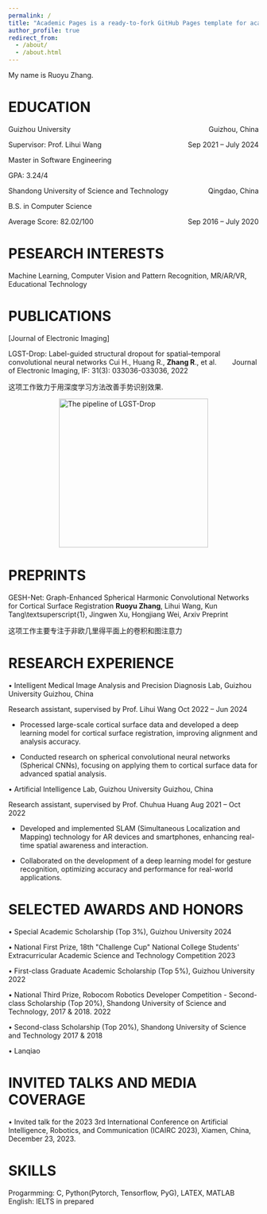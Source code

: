 ```yaml
---
permalink: /
title: "Academic Pages is a ready-to-fork GitHub Pages template for academic personal websites"
author_profile: true
redirect_from: 
  - /about/
  - /about.html
---
```


My name is Ruoyu Zhang.          

EDUCATION
======
Guizhou University	<span style="float: right;">Guizhou, China</span>

Supervisor: Prof. Lihui Wang <span style="float: right;">Sep 2021 – July 2024</span>

Master in Software Engineering

GPA: 3.24/4

Shandong University of Science and Technology	<span style="float: right;">Qingdao, China</span>

B.S. in Computer Science

Average Score: 82.02/100 <span style="float: right;">Sep 2016 – July 2020</span>

PESEARCH INTERESTS
======
Machine Learning, Computer Vision and Pattern Recognition, MR/AR/VR, Educational Technology

PUBLICATIONS
======
[Journal of Electronic Imaging]

LGST-Drop: Label-guided structural dropout for spatial–temporal convolutional neural networks
Cui H., Huang R., __Zhang R__., et al.       
Journal of Electronic Imaging, IF: 31(3): 033036-033036, 2022

这项工作致力于用深度学习方法改善手势识别效果.

<img src="./images/LGST-Drop.jpg" alt="The pipeline of LGST-Drop" style="width:300px; display: block; margin: 0 auto;">

PREPRINTS
======
GESH-Net: Graph-Enhanced Spherical Harmonic Convolutional Networks for Cortical Surface Registration
__Ruoyu Zhang__, Lihui Wang, Kun Tang\textsuperscript{1}, Jingwen Xu, Hongjiang Wei, Arxiv Preprint

这项工作主要专注于非欧几里得平面上的卷积和图注意力

RESEARCH EXPERIENCE  
======
•	Intelligent Medical Image Analysis and Precision Diagnosis Lab, Guizhou University	 Guizhou, China

Research assistant, supervised by Prof. Lihui Wang	Oct 2022 – Jun 2024

- Processed large-scale cortical surface data and developed a deep learning model for cortical surface registration, improving alignment and analysis accuracy.
  
- Conducted research on spherical convolutional neural networks (Spherical CNNs), focusing on applying them to cortical surface data for advanced spatial analysis.
  
•	Artificial Intelligence Lab, Guizhou University	 Guizhou, China

Research assistant, supervised by Prof. Chuhua Huang	Aug 2021 – Oct 2022

- Developed and implemented SLAM (Simultaneous Localization and Mapping) technology for AR devices and smartphones, enhancing real-time spatial awareness and interaction.
  
- Collaborated on the development of a deep learning model for gesture recognition, optimizing accuracy and performance for real-world applications.

SELECTED AWARDS AND HONORS
======
•	Special Academic Scholarship (Top 3%), Guizhou University	2024

•	National First Prize, 18th "Challenge Cup" National College Students' Extracurricular Academic Science and Technology Competition	2023

•	First-class Graduate Academic Scholarship (Top 5%), Guizhou University	2022

•	National Third Prize, Robocom Robotics Developer Competition - Second-class Scholarship (Top 20%), Shandong University of Science and Technology, 2017 & 2018.	2022

•	Second-class Scholarship (Top 20%), Shandong University of Science and Technology	2017 & 2018

• Lanqiao   

INVITED TALKS AND MEDIA COVERAGE
======
•	Invited talk for the 2023 3rd International Conference on Artificial Intelligence, Robotics, and Communication (ICAIRC 2023), Xiamen, China, December 23, 2023.

SKILLS
======
Progarmming: C, Python(Pytorch, Tensorflow, PyG), LATEX, MATLAB
English: IELTS in prepared
